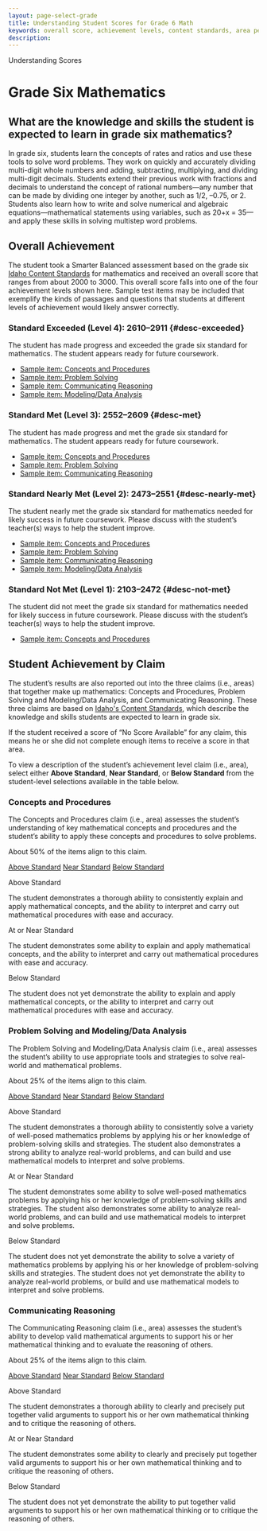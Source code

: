 ```yaml
---
layout: page-select-grade
title: Understanding Student Scores for Grade 6 Math
keywords: overall score, achievement levels, content standards, area performance level
description:
---
```


<div class="herring" markdown="1">

Understanding Scores

# Grade Six Mathematics

## What are the knowledge and skills the student is expected to learn in grade six mathematics?

In grade six, students learn the concepts of rates and ratios and use these tools to solve word problems. They work on quickly and accurately dividing multi-digit whole numbers and adding, subtracting, multiplying, and dividing multi-digit decimals. Students extend their previous work with fractions and decimals to understand the concept of rational numbers—any number that can be made by dividing one integer by another, such as 1/2, –0.75, or 2. Students also learn how to write and solve numerical and algebraic equations—mathematical statements using variables, such as 20+x = 35—and apply these skills in solving multistep word problems.

## Overall Achievement

The student took a Smarter Balanced assessment based on the grade six [Idaho Content Standards](http://sde.idaho.gov/academic/standards/) for mathematics and received an overall score that ranges from about 2000 to 3000. This overall score falls into one of the four achievement levels shown here. Sample test items may be included that exemplify the kinds of passages and questions that students at different levels of achievement would likely answer correctly.

<div class="accordion" markdown="1">

### Standard Exceeded (Level 4): 2610–2911 {#desc-exceeded}

The student has made progress and exceeded the grade six standard for mathematics. The student appears ready for future coursework.

- [Sample item: Concepts and Procedures](http://sampleitems.smarterbalanced.org/Item/187-3674)
- [Sample item: Problem Solving](http://sampleitems.smarterbalanced.org/Item/187-3511)
- [Sample item: Communicating Reasoning](http://sampleitems.smarterbalanced.org/Item/187-3557)
- [Sample item: Modeling/Data Analysis](http://sampleitems.smarterbalanced.org/Item/187-3615)

</div>
<div class="accordion" markdown="1">

### Standard Met (Level 3): 2552–2609 {#desc-met}

The student has made progress and met the grade six standard for mathematics. The student appears ready for future coursework.

- [Sample item: Concepts and Procedures](http://sampleitems.smarterbalanced.org/Item/187-3501)
- [Sample item: Problem Solving](http://sampleitems.smarterbalanced.org/Item/187-3336)
- [Sample item: Communicating Reasoning](http://sampleitems.smarterbalanced.org/Item/187-3565)

</div>
<div class="accordion" markdown="1">

### Standard Nearly Met (Level 2): 2473–2551  {#desc-nearly-met}

The student nearly met the grade six standard for mathematics needed for likely success in future coursework. Please discuss with the student’s teacher(s) ways to help the student improve.

- [Sample item: Concepts and Procedures](http://sampleitems.smarterbalanced.org/Item/187-3499)
- [Sample item: Problem Solving](http://sampleitems.smarterbalanced.org/Item/187-3332)
- [Sample item: Communicating Reasoning](http://sampleitems.smarterbalanced.org/Item/187-3326)
- [Sample item: Modeling/Data Analysis](http://sampleitems.smarterbalanced.org/Item/187-3399)

</div>
<div class="accordion" markdown="1">

### Standard Not Met (Level 1): 2103–2472 {#desc-not-met}

The student did not meet the grade six standard for mathematics needed for likely success in future coursework. Please discuss with the student’s teacher(s) ways to help the student improve.

- [Sample item: Concepts and Procedures](http://sampleitems.smarterbalanced.org/Item/187-3503)

</div>

## Student Achievement by Claim

The student’s results are also reported out into the three claims (i.e., areas) that together make up mathematics: Concepts and Procedures, Problem Solving and Modeling/Data Analysis, and Communicating Reasoning. These three claims are based on [Idaho's Content Standards](http://sde.idaho.gov/academic/standards/), which describe the knowledge and skills students are expected to learn in grade six.

If the student received a score of “No Score Available” for any claim, this means he or she did not complete enough items to receive a score in that area.

To view a description of the student’s achievement level claim (i.e., area), select either **Above Standard**, **Near Standard**, or **Below Standard** from the student-level selections available in the table below.

<div class="by-claim concepts">
	<div class="claim">
		<h3>Concepts and Procedures</h3>
		<p>The Concepts and Procedures claim (i.e., area) assesses the student’s understanding of key mathematical concepts and procedures and the student’s ability to apply these concepts and procedures to solve problems.</p>
		<p>About 50% of the items align to this claim.</p>
	</div>
	<div class="standards" aria-live="polite">
		<div class="triggers" aria-hidden="true">
			<a href="" id="trigger-concepts-above">Above Standard</a>
			<a href="" id="trigger-concepts-near">Near Standard</a>
			<a href="" id="trigger-concepts-below">Below Standard</a>
		</div>
		<div id="concepts-above" class="std">
			<p class="hide">Above Standard</p>
			<p>The student demonstrates a thorough ability to consistently explain and apply mathematical concepts, and the ability to interpret and carry out mathematical procedures with ease and accuracy.</p>
		</div>
		<div id="concepts-near" class="std">
			<p class="hide">At or Near Standard</p>
			<p>The student demonstrates some ability to explain and apply mathematical concepts, and the ability to interpret and carry out mathematical procedures with ease and accuracy.</p>
		</div>
		<div id="concepts-below" class="std">
			<p class="hide">Below Standard</p>
			<p>The student does not yet demonstrate the ability to explain and apply mathematical concepts, or the ability to interpret and carry out mathematical procedures with ease and accuracy.</p>
		</div>
	</div>
	<div class="clear"></div>
</div>

<div class="by-claim solving">
	<div class="claim">
		<h3>Problem Solving and Modeling/Data Analysis</h3>
		<p>The Problem Solving and Modeling/Data Analysis claim (i.e., area) assesses the student’s ability to use appropriate tools and strategies to solve real-world and mathematical problems.</p>
		<p>About 25% of the items align to this claim.</p>
	</div>
	<div class="standards" aria-live="polite">
		<div class="triggers" aria-hidden="true">
			<a href="" id="trigger-solving-above">Above Standard</a>
			<a href="" id="trigger-solving-near">Near Standard</a>
			<a href="" id="trigger-solving-below">Below Standard</a>
		</div>
		<div id="solving-above" class="std">
			<p class="hide">Above Standard</p>
			<p>The student demonstrates a thorough ability to consistently solve a variety of well-posed mathematics problems by applying his or her knowledge of problem-solving skills and strategies. The student also demonstrates a strong ability to analyze real-world problems, and can build and use mathematical models to interpret and solve problems.</p>
		</div>
		<div id="solving-near" class="std">
			<p class="hide">At or Near Standard</p>
			<p>The student demonstrates some ability to solve well-posed mathematics problems by applying his or her knowledge of problem-solving skills and strategies. The student also demonstrates some ability to analyze real-world problems, and can build and use mathematical models to interpret and solve problems.</p>
		</div>
		<div id="solving-below" class="std">
			<p class="hide">Below Standard</p>
			<p>The student does not yet demonstrate the ability to solve a variety of mathematics problems by applying his or her knowledge of problem-solving skills and strategies. The student does not yet demonstrate the ability to analyze real-world problems, or build and use mathematical models to interpret and solve problems.</p>
		</div>
	</div>
	<div class="clear"></div>
</div>

<div class="by-claim reasoning">
	<div class="claim">
		<h3>Communicating Reasoning </h3>
		<p>The Communicating Reasoning claim (i.e., area) assesses the student’s ability to develop valid mathematical arguments to support his or her mathematical thinking and to evaluate the reasoning of others.</p>
		<p>About 25% of the items align to this claim.</p>
	</div>
	<div class="standards" aria-live="polite">
		<div class="triggers" aria-hidden="true">
			<a href="" id="trigger-reasoning-above">Above Standard</a>
			<a href="" id="trigger-reasoning-near">Near Standard</a>
			<a href="" id="trigger-reasoning-below">Below Standard</a>
		</div>
		<div id="reasoning-above" class="std">
			<p class="hide">Above Standard</p>
			<p>The student demonstrates a thorough ability to clearly and precisely put together valid arguments to support his or her own mathematical thinking and to critique the reasoning of others.</p>
		</div>
		<div id="reasoning-near" class="std">
			<p class="hide">At or Near Standard</p>
			<p>The student demonstrates some ability to clearly and precisely put together valid arguments to support his or her own mathematical thinking and to critique the reasoning of others.</p>
		</div>
		<div id="reasoning-below" class="std">
			<p class="hide">Below Standard</p>
			<p>The student does not yet demonstrate the ability to put together valid arguments to support his or her own mathematical thinking or to critique the reasoning of others.</p>
		</div>
	</div>
	<div class="clear"></div>
</div>

</div><!-- /.herring -->
